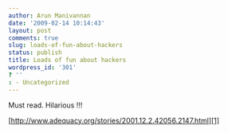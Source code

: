 ```yaml
---
author: Arun Manivannan
date: '2009-02-14 10:14:43'
layout: post
comments: true
slug: loads-of-fun-about-hackers
status: publish
title: Loads of fun about hackers
wordpress_id: '301'
? ''
: - Uncategorized
---
```


Must read. Hilarious !!!

[http://www.adequacy.org/stories/2001.12.2.42056.2147.html][1]

   [1]: http://www.adequacy.org/stories/2001.12.2.42056.2147.html

